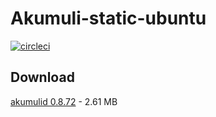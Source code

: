 # Akumuli-static-ubuntu

[![circleci](https://img.shields.io/circleci/build/github/webfolderio/Akumuli-static-ubuntu/master?label=Ubuntu)](https://circleci.com/gh/webfolderio/Akumuli-static-ubuntu)

## Download

[akumulid 0.8.72](https://github.com/webfolderio/Akumuli-static-ubuntu/releases/download/0.8.72/akumuli-0.8.72.tar.gz) - 2.61 MB
